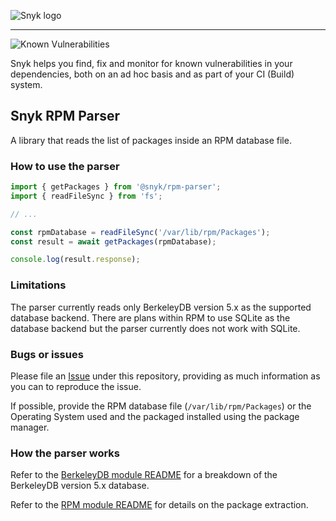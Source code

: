 ![Snyk logo](https://snyk.io/style/asset/logo/snyk-print.svg)

***

![Known Vulnerabilities](https://snyk.io/test/github/snyk/rpm-parser/badge.svg)

Snyk helps you find, fix and monitor for known vulnerabilities in your dependencies, both on an ad hoc basis and as part of your CI (Build) system.

## Snyk RPM Parser ##

A library that reads the list of packages inside an RPM database file.

### How to use the parser ###

```js
import { getPackages } from '@snyk/rpm-parser';
import { readFileSync } from 'fs';

// ...

const rpmDatabase = readFileSync('/var/lib/rpm/Packages');
const result = await getPackages(rpmDatabase);

console.log(result.response);
```

### Limitations ###

The parser currently reads only BerkeleyDB version 5.x as the supported database backend. There are plans within RPM to use SQLite as the database backend but the parser currently does not work with SQLite.

### Bugs or issues ###

Please file an [Issue](https://github.com/snyk/rpm-parser/issues) under this repository, providing as much information as you can to reproduce the issue.

If possible, provide the RPM database file (`/var/lib/rpm/Packages`) or the Operating System used and the packaged installed using the package manager.

### How the parser works ###

Refer to the [BerkeleyDB module README](https://github.com/snyk/rpm-parser/blob/master/lib/berkeleydb/README.md) for a breakdown of the BerkeleyDB version 5.x database.

Refer to the [RPM module README](https://github.com/snyk/rpm-parser/blob/master/lib/rpm/README.md) for details on the package extraction.

